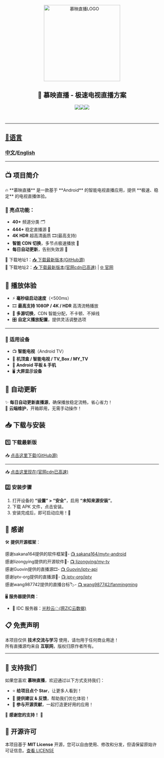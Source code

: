
<p align="center">
  <img src="https://iptvm3u-1318448394.cos.ap-chengdu.myqcloud.com/images/logo.jpg" width="250" alt="慕映直播LOGO">
  <h2 align='center'> 🚀 慕映直播 - 极速电视直播方案</h2> </p>
  <p align='center'><a href='https://github.com/zy2270561173/MuyingLive/releases/tag/15.2.3'><img src='https://img.shields.io/github/v/release/zy2270561173/MuyingLive'></a><a href='./LICENSE'><img src='https://img.shields.io/badge/License-MIT-green.svg'></a><a href="https://github.com/zy2270561173/MuyingLive/releases/tag/15.2.3"><img src="https://img.shields.io/github/downloads/zy2270561173/MuyingLive/total" />
 </p>
<br>
    
---

<h2>📙语言</h2>
<h3><a href='./README.md'>中文</a>/<a href='./README_EN.md'>English</a></h3>

---

<h2>📺 项目简介</h2>
🔥 **慕映直播** 是一款基于 **Android** 的智能电视直播应用，提供 **极速、稳定** 的电视直播体验。  

### 🌟 亮点功能：
- **40+** 频道分类 🗂️  
- **444+** 稳定直播源 📡  
- **4K HDR** 超高清画质 🎞️(最高支持)  
- **智能 CDN 切换**，多节点极速播放 🚀  
- **每日自动更新**，告别失效源 🔄  

🎉 下载地址1：[📥 下载最新版本(GitHub源)](https://github.com/zy2270561173/MuyingLive/releases/tag/15.2.3)
<br>🔑 下载地址2：[📥 下载最新版本(官网cdn已高速)](https://web-pro2.123952.com/download-v2/?params=aHR0cHM6Ly9kb3dubG9hZC1jZG4uY2pqZDE5LmNvbS8xMjMtNTc4L2JjZWQ1MzE1LzE4MTYwNzkzODEtMC9iY2VkNTMxNWI4ZjRjMTBlNGJlYWNkN2QzNzUyZDI0Mi9jLW03ND92PTUmdD0xNzQxMDkyNTA2JnM9MTc0MTA5MjUwNjFiNWUyNzZmZmE4Y2RlMmQxMDg2ZWRkN2Q4NmM3YjY5JnI9Q0JGQlM1JmJ6Yz0yJmJ6cz0zMTM4MzEzNjMwMzczOTMzMzgzMTNhMzkzODM5MzMzMTMyMzUzNTNhMzEzODMzMzEzNjM4MzUzNDNhMzAmZmlsZW5hbWU9JUU2JTg1JTk1JUU2JTk4JUEwJUU3JTlCJUI0JUU2JTkyJUFEXzE1LjIuMy5hcGsmeC1tZi1iaXotY2lkPWNkYTllMTQ0LWQ1MGEtNDlhNC1hODE3LTU4MWQ2NmE2N2YyNi01ODQwMDAmY2FjaGVfdHlwZT0x&is_s3=0) | [🌐 官网](http://lc.pcwx.site)


## 🎥 播放体验
- ⚡ **毫秒级启动速度**（<500ms）  
- 🎞 **最高支持 1080P / 4K / HDR** 高清流畅播放  
- 🔄 **多源切换**，CDN 智能分配，不卡顿、不掉线  
- 🎛 **自定义播放配置**，提供灵活调整选项  

---

### 📲 适用设备
- 📺 **智能电视**（Android TV）  
- 📡 **机顶盒 / 智能电视 / TV_Box / MY_TV**  
- 📱 **Android 平板 & 手机**  
- 🖥 **大屏显示设备**  


## 🔄 自动更新
✨ **每日自动更新直播源**，确保播放稳定流畅，省心省力！  
💾 **云端维护**，开箱即用，无需手动操作！  


## 📥 下载与安装

### 1️⃣ 下载最新版  
📥 [点击这里下载(GitHub源)](https://github.com/zy2270561173/MuyingLive/releases/tag/15.2.3)  

---

📥 [点击这里现在(官网cdn已高速)](https://web-pro2.123952.com/download-v2/?params=aHR0cHM6Ly9kb3dubG9hZC1jZG4uY2pqZDE5LmNvbS8xMjMtNTc4L2JjZWQ1MzE1LzE4MTYwNzkzODEtMC9iY2VkNTMxNWI4ZjRjMTBlNGJlYWNkN2QzNzUyZDI0Mi9jLW03ND92PTUmdD0xNzQxMDkyNTA2JnM9MTc0MTA5MjUwNjFiNWUyNzZmZmE4Y2RlMmQxMDg2ZWRkN2Q4NmM3YjY5JnI9Q0JGQlM1JmJ6Yz0yJmJ6cz0zMTM4MzEzNjMwMzczOTMzMzgzMTNhMzkzODM5MzMzMTMyMzUzNTNhMzEzODMzMzEzNjM4MzUzNDNhMzAmZmlsZW5hbWU9JUU2JTg1JTk1JUU2JTk4JUEwJUU3JTlCJUI0JUU2JTkyJUFEXzE1LjIuMy5hcGsmeC1tZi1iaXotY2lkPWNkYTllMTQ0LWQ1MGEtNDlhNC1hODE3LTU4MWQ2NmE2N2YyNi01ODQwMDAmY2FjaGVfdHlwZT0x&is_s3=0)
### 2️⃣ 安装步骤  
1. 打开设备的 **“设置” > “安全”**，启用 **“未知来源安装”**。  
2. 下载 APK 文件，点击安装。  
3. 安装完成后，即可启动应用！🚀  


## 🔗 感谢
🛠 **提供开源框架**：

感谢sakana164提供的软件框架📲- [📺 sakana164/mytv-android](https://github.com/sakana164/mytv-android)  
感谢lizongying提供的开源软件💾- [📺 lizongying/my-tv](https://github.com/lizongying/my-tv)  
感谢Guovin提供的直播源🎞- [📺 Guovin/iptv-api](https://github.com/Guovin/iptv-api)  
感谢iptv-org提供的直播源🎥- [📺 iptv-org/iptv](https://github.com/iptv-org/iptv)  
感谢wang987742提供的直播台标🏷- [📺 wang987742/fanmingming](https://github.com/wang987742/fanmingming)

🖥 **服务器提供商**：
- 🚀 IDC 服务器：[光秒云☁(原ZIC云数据)](https://idc.zicyun.cn)  


## 📋 免责声明
本项目仅供 **技术交流与学习** 使用，请勿用于任何商业用途！  
所有直播源均来自 **互联网**，版权归原作者所有。  

---

## 🌟 支持我们
如果您喜欢 **慕映直播**，欢迎通过以下方式支持我们：
- ⭐ **给项目点个 Star**，让更多人看到！  
- 💬 **提供建议 & 反馈**，帮助我们优化体验！  
- 🤝 **参与开源贡献**，一起打造更好用的应用！  

💖 **感谢您的支持！** 🚀  

## 📜 开源许可
本项目基于 **MIT License** 开源，您可以自由使用、修改和分发，但请保留原始许可证信息。[查看 LICENSE](LICENSE)
